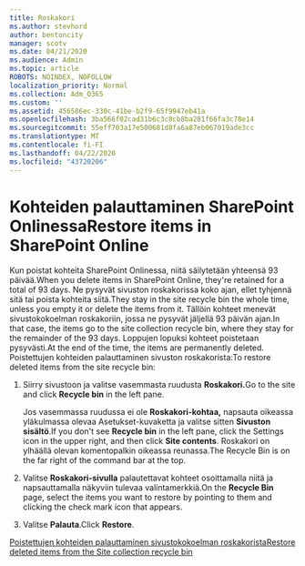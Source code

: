 ```yaml
---
title: Roskakori
ms.author: stevhord
author: bentoncity
manager: scotv
ms.date: 04/21/2020
ms.audience: Admin
ms.topic: article
ROBOTS: NOINDEX, NOFOLLOW
localization_priority: Normal
ms.collection: Adm_O365
ms.custom: ''
ms.assetid: 456586ec-330c-41be-b2f9-65f9947eb41a
ms.openlocfilehash: 3ba566f02cad31b6c3c8cb8ba281f66fa3c78e14
ms.sourcegitcommit: 55eff703a17e500681d8fa6a87eb067019ade3cc
ms.translationtype: MT
ms.contentlocale: fi-FI
ms.lasthandoff: 04/22/2020
ms.locfileid: "43720206"
---
```

# <a name="restore-items-in-sharepoint-online"></a><span data-ttu-id="a22e5-102">Kohteiden palauttaminen SharePoint Onlinessa</span><span class="sxs-lookup"><span data-stu-id="a22e5-102">Restore items in SharePoint Online</span></span>

<span data-ttu-id="a22e5-103">Kun poistat kohteita SharePoint Onlinessa, niitä säilytetään yhteensä 93 päivää.</span><span class="sxs-lookup"><span data-stu-id="a22e5-103">When you delete items in SharePoint Online, they're retained for a total of 93 days.</span></span> <span data-ttu-id="a22e5-104">Ne pysyvät sivuston roskakorissa koko ajan, ellet tyhjennä sitä tai poista kohteita siitä.</span><span class="sxs-lookup"><span data-stu-id="a22e5-104">They stay in the site recycle bin the whole time, unless you empty it or delete the items from it.</span></span> <span data-ttu-id="a22e5-105">Tällöin kohteet menevät sivustokokoelman roskakoriin, jossa ne pysyvät jäljellä 93 päivän ajan.</span><span class="sxs-lookup"><span data-stu-id="a22e5-105">In that case, the items go to the site collection recycle bin, where they stay for the remainder of the 93 days.</span></span> <span data-ttu-id="a22e5-106">Loppujen lopuksi kohteet poistetaan pysyvästi.</span><span class="sxs-lookup"><span data-stu-id="a22e5-106">At the end of the time, the items are permanently deleted.</span></span> <span data-ttu-id="a22e5-107">Poistettujen kohteiden palauttaminen sivuston roskakorista:</span><span class="sxs-lookup"><span data-stu-id="a22e5-107">To restore deleted items from the site recycle bin:</span></span>
  
1. <span data-ttu-id="a22e5-108">Siirry sivustoon ja valitse vasemmasta ruudusta **Roskakori.**</span><span class="sxs-lookup"><span data-stu-id="a22e5-108">Go to the site and click **Recycle bin** in the left pane.</span></span> 
    
    <span data-ttu-id="a22e5-109">Jos vasemmassa ruudussa ei ole **Roskakori-kohtaa,** napsauta oikeassa yläkulmassa olevaa Asetukset-kuvaketta ja valitse sitten **Sivuston sisältö**.</span><span class="sxs-lookup"><span data-stu-id="a22e5-109">If you don't see **Recycle bin** in the left pane, click the Settings icon in the upper right, and then click **Site contents**.</span></span> <span data-ttu-id="a22e5-110">Roskakori on ylhäällä olevan komentopalkin oikeassa reunassa.</span><span class="sxs-lookup"><span data-stu-id="a22e5-110">The Recycle Bin is on the far right of the command bar at the top.</span></span>
    
2. <span data-ttu-id="a22e5-111">Valitse **Roskakori-sivulla** palautettavat kohteet osoittamalla niitä ja napsauttamalla näkyviin tulevaa valintamerkkiä.</span><span class="sxs-lookup"><span data-stu-id="a22e5-111">On the **Recycle Bin** page, select the items you want to restore by pointing to them and clicking the check mark icon that appears.</span></span> 
    
3. <span data-ttu-id="a22e5-112">Valitse **Palauta**.</span><span class="sxs-lookup"><span data-stu-id="a22e5-112">Click **Restore**.</span></span>
    
[<span data-ttu-id="a22e5-113">Poistettujen kohteiden palauttaminen sivustokokoelman roskakorista</span><span class="sxs-lookup"><span data-stu-id="a22e5-113">Restore deleted items from the Site collection recycle bin</span></span>](https://go.microsoft.com/fwlink/?linkid=866439)
  

